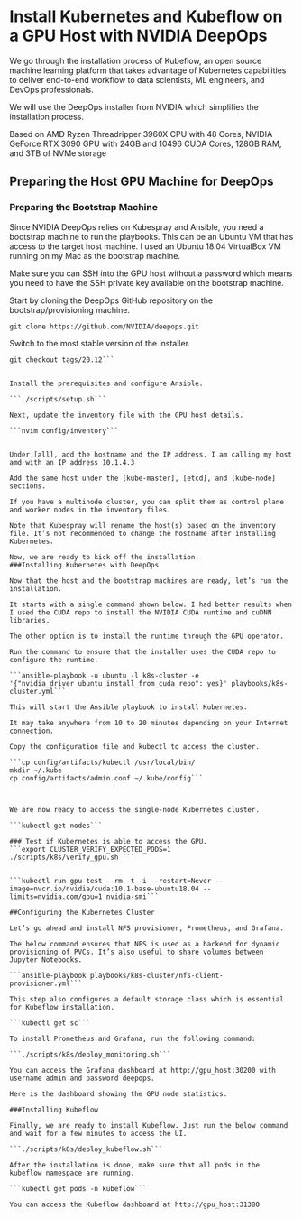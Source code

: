 # Install Kubernetes and Kubeflow on a GPU Host with NVIDIA DeepOps


We go through the installation process of Kubeflow, an open source machine learning platform that takes advantage of Kubernetes capabilities to deliver end-to-end workflow to data scientists, ML engineers, and DevOps professionals. 

We will use the DeepOps installer from NVIDIA which simplifies the installation process.
 
Based on AMD Ryzen Threadripper 3960X CPU with 48 Cores, NVIDIA GeForce RTX 3090 GPU with 24GB and 10496 CUDA Cores, 128GB RAM, and 3TB of NVMe storage
  
## Preparing the Host GPU Machine for DeepOps
  
  
###  Preparing the Bootstrap Machine

Since NVIDIA DeepOps relies on Kubespray and Ansible, you need a bootstrap machine to run the playbooks. This can be an Ubuntu VM that has access to the target host machine. I used an Ubuntu 18.04 VirtualBox VM running on my Mac as the bootstrap machine.

Make sure you can SSH into the GPU host without a password which means you need to have the SSH private key available on the bootstrap machine.

Start by cloning the DeepOps GitHub repository on the bootstrap/provisioning machine.
	
```git clone https://github.com/NVIDIA/deepops.git```

Switch to the most stable version of the installer.

```cd deepops
git checkout tags/20.12```
	

Install the prerequisites and configure Ansible.
	
```./scripts/setup.sh```

Next, update the inventory file with the GPU host details.

```nvim config/inventory```
	

Under [all], add the hostname and the IP address. I am calling my host amd with an IP address 10.1.4.3

Add the same host under the [kube-master], [etcd], and [kube-node] sections.

If you have a multinode cluster, you can split them as control plane and worker nodes in the inventory files. 

Note that Kubespray will rename the host(s) based on the inventory file. It’s not recommended to change the hostname after installing Kubernetes.

Now, we are ready to kick off the installation.
###Installing Kubernetes with DeepOps

Now that the host and the bootstrap machines are ready, let’s run the installation.

It starts with a single command shown below. I had better results when I used the CUDA repo to install the NVIDIA CUDA runtime and cuDNN libraries. 

The other option is to install the runtime through the GPU operator.

Run the command to ensure that the installer uses the CUDA repo to configure the runtime.

```ansible-playbook -u ubuntu -l k8s-cluster -e '{"nvidia_driver_ubuntu_install_from_cuda_repo": yes}' playbooks/k8s-cluster.yml```

This will start the Ansible playbook to install Kubernetes. 

It may take anywhere from 10 to 20 minutes depending on your Internet connection.

Copy the configuration file and kubectl to access the cluster.

```cp config/artifacts/kubectl /usr/local/bin/
mkdir ~/.kube
cp config/artifacts/admin.conf ~/.kube/config```

	

We are now ready to access the single-node Kubernetes cluster.
	
```kubectl get nodes```

### Test if Kubernetes is able to access the GPU.
```export CLUSTER_VERIFY_EXPECTED_PODS=1 
./scripts/k8s/verify_gpu.sh ```

	
```kubectl run gpu-test --rm -t -i --restart=Never --image=nvcr.io/nvidia/cuda:10.1-base-ubuntu18.04 --limits=nvidia.com/gpu=1 nvidia-smi```

##Configuring the Kubernetes Cluster

Let’s go ahead and install NFS provisioner, Prometheus, and Grafana.

The below command ensures that NFS is used as a backend for dynamic provisioning of PVCs. It’s also useful to share volumes between Jupyter Notebooks.
	
```ansible-playbook playbooks/k8s-cluster/nfs-client-provisioner.yml```

This step also configures a default storage class which is essential for Kubeflow installation.

```kubectl get sc```

To install Prometheus and Grafana, run the following command:
	
```./scripts/k8s/deploy_monitoring.sh```

You can access the Grafana dashboard at http://gpu_host:30200 with username admin and password deepops.

Here is the dashboard showing the GPU node statistics.

###Installing Kubeflow

Finally, we are ready to install Kubeflow. Just run the below command and wait for a few minutes to access the UI.
	
```./scripts/k8s/deploy_kubeflow.sh```

After the installation is done, make sure that all pods in the kubeflow namespace are running.
	
```kubectl get pods -n kubeflow```

You can access the Kubeflow dashboard at http://gpu_host:31380
